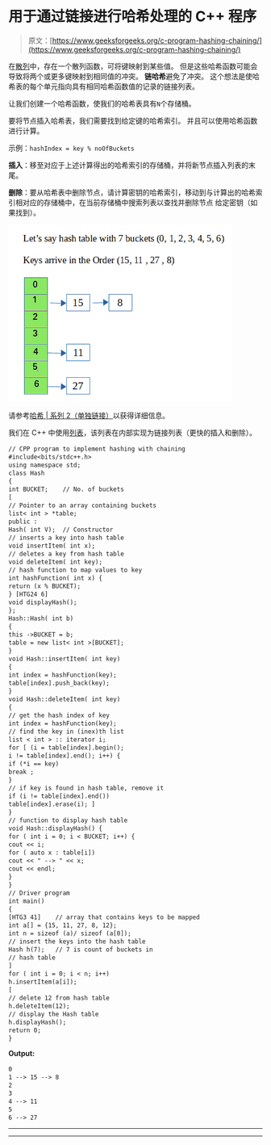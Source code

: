 # 用于通过链接进行哈希处理的 C++ 程序

> 原文：[https://www.geeksforgeeks.org/c-program-hashing-chaining/](https://www.geeksforgeeks.org/c-program-hashing-chaining/)

在[散列](http://www.geeksforgeeks.org/hashing-data-structure/)中，存在一个散列函数，可将键映射到某些值。 但是这些哈希函数可能会导致将两个或更多键映射到相同值的冲突。 **链哈希**避免了冲突。 这个想法是使哈希表的每个单元指向具有相同哈希函数值的记录的链接列表。

让我们创建一个哈希函数，使我们的哈希表具有`N`个存储桶。

要将节点插入哈希表，我们需要找到给定键的哈希索引。 并且可以使用哈希函数进行计算。

示例：`hashIndex = key % noOfBuckets`

**插入**：移至对应于上述计算得出的哈希索引的存储桶，并将新节点插入列表的末尾。

**删除**：要从哈希表中删除节点，请计算密钥的哈希索引，移动到与计算出的哈希索引相对应的存储桶中，在当前存储桶中搜索列表以查找并删除节点 给定密钥（如果找到）。

![](img/9f7240401363f22b94eb01c1c94738d1.png)

请参考[哈希 | 系列 2（单独链接）](https://www.geeksforgeeks.org/hashing-set-2-separate-chaining/)以获得详细信息。

我们在 C++ 中使用[列表](https://www.geeksforgeeks.org/list-cpp-stl/)，该列表在内部实现为链接列表（更快的插入和删除）。

```
// CPP program to implement hashing with chaining
#include<bits/stdc++.h>
using namespace std;
class Hash
{
int BUCKET;    // No. of buckets
[
// Pointer to an array containing buckets
list< int > *table;
public :
Hash( int V);  // Constructor
// inserts a key into hash table
void insertItem( int x);
// deletes a key from hash table
void deleteItem( int key);
// hash function to map values to key
int hashFunction( int x) {
return (x % BUCKET);
} [HTG24 6]
void displayHash();
};
Hash::Hash( int b)
{
this ->BUCKET = b;
table = new list< int >[BUCKET];
}
void Hash::insertItem( int key)
{
int index = hashFunction(key);
table[index].push_back(key);
}
void Hash::deleteItem( int key)
{
// get the hash index of key
int index = hashFunction(key);
// find the key in (inex)th list
list < int > :: iterator i;
for [ (i = table[index].begin();
i != table[index].end(); i++) {
if (*i == key)
break ;
}
// if key is found in hash table, remove it
if (i != table[index].end())
table[index].erase(i); ]
}
// function to display hash table
void Hash::displayHash() {
for ( int i = 0; i < BUCKET; i++) {
cout << i;
for ( auto x : table[i])
cout << " --> " << x;
cout << endl;
}
}
// Driver program
int main()
{
[HTG3 41]    // array that contains keys to be mapped
int a[] = {15, 11, 27, 8, 12};
int n = sizeof (a)/ sizeof (a[0]);
// insert the keys into the hash table
Hash h(7);   // 7 is count of buckets in
// hash table
]
for ( int i = 0; i < n; i++)
h.insertItem(a[i]);
[
// delete 12 from hash table
h.deleteItem(12);
// display the Hash table
h.displayHash();
return 0;
}
```

**Output:**

```
0
1 --> 15 --> 8
2
3
4 --> 11
5
6 --> 27

```



* * *

* * *




